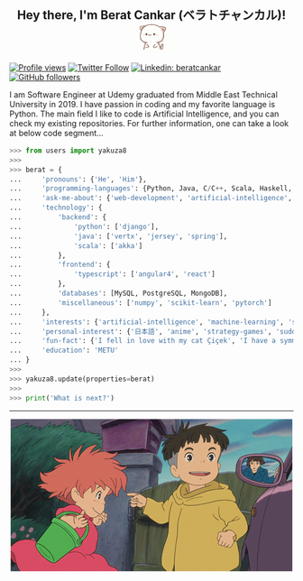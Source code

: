 <h2 align="center"> Hey there, I'm Berat Cankar (ベラトチャンカル)! <img src="https://github.com/yakuza8/yakuza8/blob/master/resource/cat.gif" width=80 hspace="10" valign="middle"></h2>

[![Profile views](https://gpvc.arturio.dev/yakuza8)](https://github.com/yakuza8)
[![Twitter Follow](https://img.shields.io/twitter/follow/berat_cnkr?label=Follow)](https://twitter.com/berat_cnkr?lang=en)
[![Linkedin: beratcankar](https://img.shields.io/badge/-Follow-blue?style=flat-square&logo=Linkedin&logoColor=white&link=https://www.linkedin.com/in/berat-cankar-492234135/)](https://www.linkedin.com/in/berat-cankar-492234135/)
[![GitHub followers](https://img.shields.io/github/followers/yakuza8?label=Follow&style=social)](https://github.com/yakuza8)

<p>
I am Software Engineer at Udemy graduated from Middle East Technical University in 2019. I have passion
in coding and my favorite language is Python. The main field I like to code is Artificial Intelligence, 
and you can check my existing repositories. For further information, one can take a look at below code segment...
</p>

```python
>>> from users import yakuza8
>>> 
>>> berat = {
...     'pronouns': {'He', 'Him'},
...     'programming-languages': {Python, Java, C/C++, Scala, Haskell, Typescript, Scheme, Javascript},
...     'ask-me-about': {'web-development', 'artificial-intelligence', 'competitive-programming'},
...     'technology': {
...         'backend': {
...             'python': ['django'],
...             'java': ['vertx', 'jersey', 'spring'],
...             'scala': ['akka']
...         },
...         'frontend': {
...             'typescript': ['angular4', 'react']
...         },
...         'databases': [MySQL, PostgreSQL, MongoDB],
...         'miscellaneous': ['numpy', 'scikit-learn', 'pytorch']
...     },
...     'interests': {'artificial-intelligence', 'machine-learning', 'security', 'functional-programming'},
...     'personal-interest': {'日本語', 'anime', 'strategy-games', 'sudoku', 'hip-hop music'},
...     'fun-fact': {'I fell in love with my cat Çiçek', 'I have a symmetry obsession :('},
...     'education': 'METU'
... }
>>>
>>> yakuza8.update(properties=berat)
>>>
>>> print('What is next?')
```

---

<p text-align="center" align="center"><img src="https://github.com/yakuza8/yakuza8/blob/master/resource/ponyo.gif"></p>
